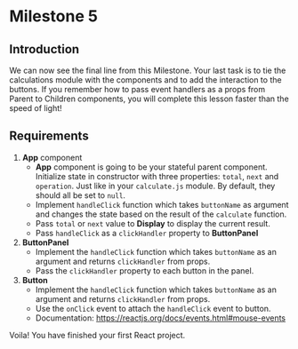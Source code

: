 # Milestone 5

## Introduction
We can now see the final line from this Milestone. Your last task is to tie the calculations module with the components and to add the interaction to the buttons. If you remember how to pass event handlers as a props from Parent to Children components, you will complete this lesson faster than the speed of light!

## Requirements

1. **App** component
   - **App** component is going to be your stateful parent component. Initialize state in constructor with three
     properties: `total`, `next` and `operation`. Just like in your `calculate.js` module. By default, they should all
     be set to `null`.
   - Implement `handleClick` function which takes `buttonName` as argument and changes the state based on the result of the `calculate` function.
   - Pass `total` or `next` value to **Display** to display the current result.
   - Pass `handleClick` as a `clickHandler` property to **ButtonPanel**
2. **ButtonPanel**
   - Implement the `handleClick` function which takes `buttonName` as an argument and returns `clickHandler` from props.
   - Pass the `clickHandler` property to each button in the panel.
3. **Button**
   - Implement the `handleClick` function which takes `buttonName` as an argument and returns `clickHandler` from props.
   - Use the `onClick` event to attach the `handleClick` event to button.
   - Documentation: https://reactjs.org/docs/events.html#mouse-events

Voila! You have finished your first React project.
